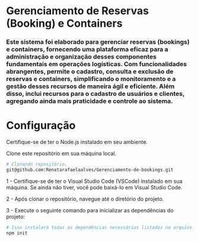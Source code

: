 # Gerenciamento de Reservas (Booking) e Containers

### Este sistema foi elaborado para gerenciar reservas (bookings) e containers, fornecendo uma plataforma eficaz para a administração e organização desses componentes fundamentais em operações logísticas. Com funcionalidades abrangentes, permite o cadastro, consulta e exclusão de reservas e containers, simplificando o monitoramento e a gestão desses recursos de maneira ágil e eficiente. Além disso, inclui recursos para o cadastro de usuários e clientes, agregando ainda mais praticidade e controle ao sistema.

# Configuração
Certifique-se de ter o Node.js instalado em seu ambiente.

Clone este repositório em sua máquina local.

```bash
# Clonando repositório.
git@github.com:Renatarafaelaalves/Gerenciamento-de-bookings.git

```
1 - Certifique-se de ter o Visual Studio Code (VSCode) instalado em sua máquina. Se ainda não tiver, você pode baixá-lo em Visual Studio Code.

2 - Após clonar o repositório, navegue até o diretório do projeto.

3 - Execute o seguinte comando para inicializar as dependências do projeto:

```bash
# Isso instalará todas as dependências necessárias listadas no arquivo package.json.
npm init
```
